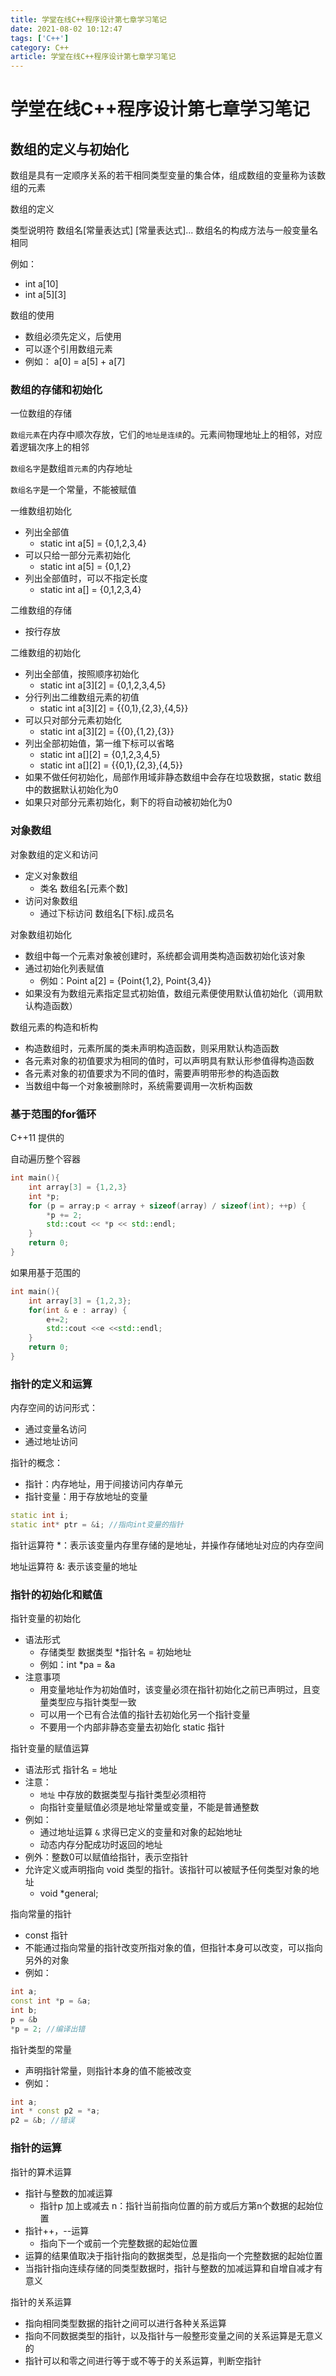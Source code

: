 ```yaml
---
title: 学堂在线C++程序设计第七章学习笔记
date: 2021-08-02 10:12:47
tags: ['C++']
category: C++
article: 学堂在线C++程序设计第七章学习笔记
---
```


# 学堂在线C++程序设计第七章学习笔记

## 数组的定义与初始化

数组是具有一定顺序关系的若干相同类型变量的集合体，组成数组的变量称为该数组的元素

数组的定义

类型说明符 数组名[常量表达式] [常量表达式]...
数组名的构成方法与一般变量名相同

例如：
- int a[10]
- int a[5][3]


数组的使用
- 数组必须先定义，后使用
- 可以逐个引用数组元素
- 例如：
a[0] = a[5] + a[7]

### 数组的存储和初始化

一位数组的存储

`数组元素`在内存中顺次存放，它们的`地址是连续`的。元素间物理地址上的相邻，对应着逻辑次序上的相邻

`数组名字`是数组`首元素`的内存地址

`数组名字`是一个常量，不能被赋值


一维数组初始化

- 列出全部值
    - static int a[5] = {0,1,2,3,4}
- 可以只给一部分元素初始化
    - static int a[5] = {0,1,2}
- 列出全部值时，可以不指定长度
    - static int a[] = {0,1,2,3,4}


二维数组的存储
- 按行存放

二维数组的初始化
- 列出全部值，按照顺序初始化
    - static int a[3][2] = {0,1,2,3,4,5}
- 分行列出二维数组元素的初值
    - static int a[3][2] = {{0,1},{2,3},{4,5}}
- 可以只对部分元素初始化
    - static int a[3][2] = {{0},{1,2},{3}}
- 列出全部初始值，第一维下标可以省略
    - static int a[][2] = {0,1,2,3,4,5}
    - static int a[][2] = {{0,1},{2,3},{4,5}}
- 如果不做任何初始化，局部作用域非静态数组中会存在垃圾数据，static 数组中的数据默认初始化为0
- 如果只对部分元素初始化，剩下的将自动被初始化为0


### 对象数组

对象数组的定义和访问
- 定义对象数组
    - 类名 数组名[元素个数]
- 访问对象数组
    - 通过下标访问 数组名[下标].成员名

对象数组初始化
- 数组中每一个元素对象被创建时，系统都会调用类构造函数初始化该对象
- 通过初始化列表赋值
    - 例如：Point a[2] = {Point{1,2}, Point{3,4}}
- 如果没有为数组元素指定显式初始值，数组元素便使用默认值初始化（调用默认构造函数）


数组元素的构造和析构
- 构造数组时，元素所属的类未声明构造函数，则采用默认构造函数
- 各元素对象的初值要求为相同的值时，可以声明具有默认形参值得构造函数
- 各元素对象的初值要求为不同的值时，需要声明带形参的构造函数
- 当数组中每一个对象被删除时，系统需要调用一次析构函数


### 基于范围的for循环

C++11 提供的

自动遍历整个容器

```C++
int main(){
    int array[3] = {1,2,3}
    int *p;
    for (p = array;p < array + sizeof(array) / sizeof(int); ++p) {
        *p += 2;
        std::cout << *p << std::endl;
    }
    return 0;
}
```

如果用基于范围的

```C++
int main(){
    int array[3] = {1,2,3};
    for(int & e : array) {
        e+=2;
        std::cout <<e <<std::endl;
    }
    return 0;
}
```

### 指针的定义和运算

内存空间的访问形式：
- 通过变量名访问
- 通过地址访问


指针的概念：
- 指针：内存地址，用于间接访问内存单元
- 指针变量：用于存放地址的变量

```C++
static int i;
static int* ptr = &i; //指向int变量的指针
```

指针运算符 *：表示该变量内存里存储的是地址，并操作存储地址对应的内存空间

地址运算符 &: 表示该变量的地址

### 指针的初始化和赋值

指针变量的初始化
- 语法形式
    - 存储类型 数据类型 *指针名 = 初始地址
    - 例如：int *pa = &a
- 注意事项
    - 用变量地址作为初始值时，该变量必须在指针初始化之前已声明过，且变量类型应与指针类型一致
    - 可以用一个已有合法值的指针去初始化另一个指针变量
    - 不要用一个内部非静态变量去初始化 static 指针

指针变量的赋值运算
- 语法形式 指针名 = 地址
- 注意：
    - `地址` 中存放的数据类型与指针类型必须相符
    - 向指针变量赋值必须是地址常量或变量，不能是普通整数
- 例如：
    - 通过地址运算 `&` 求得已定义的变量和对象的起始地址
    - 动态内存分配成功时返回的地址
- 例外：整数0可以赋值给指针，表示空指针
- 允许定义或声明指向 void 类型的指针。该指针可以被赋予任何类型对象的地址
    - void *general;


指向常量的指针
- const 指针
- 不能通过指向常量的指针改变所指对象的值，但指针本身可以改变，可以指向另外的对象
- 例如：
```C++
int a;
const int *p = &a;
int b;
p = &b
*p = 2; //编译出错
```

指针类型的常量
- 声明指针常量，则指针本身的值不能被改变
- 例如：
```C++
int a;
int * const p2 = *a;
p2 = &b; //错误
```

### 指针的运算

指针的算术运算
- 指针与整数的加减运算
    - 指针p 加上或减去 n：指针当前指向位置的前方或后方第n个数据的起始位置
- 指针++，--运算
    - 指向下一个或前一个完整数据的起始位置
- 运算的结果值取决于指针指向的数据类型，总是指向一个完整数据的起始位置
- 当指针指向连续存储的同类型数据时，指针与整数的加减运算和自增自减才有意义


指针的关系运算
- 指向相同类型数据的指针之间可以进行各种关系运算
- 指向不同数据类型的指针，以及指针与一般整形变量之间的关系运算是无意义的
- 指针可以和零之间进行等于或不等于的关系运算，判断空指针


